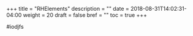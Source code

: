 +++
title = "RHElements"
description = ""
date = 2018-08-31T14:02:31-04:00
weight = 20
draft = false
bref = ""
toc = true
+++

#iodjfs